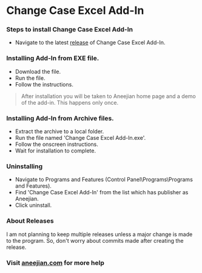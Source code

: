 # Change Case Excel Add-In

### Steps to install Change Case Excel Add-In

+ Navigate to the latest [release](/releases/latest) of Change Case Excel Add-In.

### Installing Add-In from EXE file.
+ Download the file.
+ Run the file.
+ Follow the instructions.
> After installation you will be taken to Aneejian home page and a demo of the add-in. This happens only once.

### Installing Add-In from Archive files.
+ Extract the archive to a local folder.
+ Run the file named 'Change Case Excel Add-In.exe'.
+ Follow the onscreen instructions.
+ Wait for installation to complete.

### Uninstalling
+ Navigate to Programs and Features (Control Panel\Programs\Programs and Features).
+ Find 'Change Case Excel Add-In' from the list which has publisher as Aneejian.
+ Click uninstall.

### About Releases
I am not planning to keep multiple releases unless a major change is made to the program. So, don't worry about commits made after creating the release.

### Visit [aneejian.com](http://www.aneejian.com) for more help